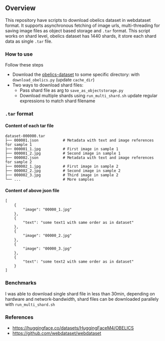## Overview
This repository have scripts to download obelics dataset in webdataset format. It supports asynchronous fetching of image urls, multi-threading for saving image files as object based storage and `.tar` format.
This script works on shard level, obelics dataset has 1440 shards, it store each shard data as single `.tar` file. 

### How to use
Follow these steps
- Download the [obelics-dataset](https://huggingface.co/datasets/HuggingFaceM4/OBELICS) to some specific directory: with `download_obelics.py` (update `cache_dir`)
- Two ways to download shard files:
  - Pass shard file as arg to `save_as_objectstorage.py`
  - Download multiple shards using `run_multi_shard.sh` update regular expressions to match shard filename

### `.tar` format
#### Content of each tar file
```
dataset-000000.tar
├── 000001.json           # Metadata with text and image references for sample 1
├── 000001_1.jpg          # First image in sample 1
├── 000001_2.jpg          # Second image in sample 1
├── 000002.json           # Metadata with text and image references for sample 2
├── 000002_1.jpg          # First image in sample 2
├── 000002_2.jpg          # Second image in sample 2
├── 000002_3.jpg          # Third image in sample 2
└── ...                   # More samples
```

#### Content of above json file
```
[
    {
        "image": "00000_1.jpg"
    },
    {
        "text": "some text1 with same order as in dataset"
    },
    {
        "image": "00000_2.jpg"
    },
    {
        "image": "00000_3.jpg"
    },
    {
        "text": "some text2 with same order as in dataset"
    }
]
```

### Benchmarks
I was able to download single shard file in less than 30min, depending on hardware and network-bandwidth, shard files can be downloaded parallely with `run_multi_shard.sh`

### References
- https://huggingface.co/datasets/HuggingFaceM4/OBELICS
- https://github.com/webdataset/webdataset
